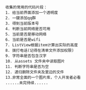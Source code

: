     收集的常用的代码片段：
    1. 给当前界面添加一个透明度
    2. 一键添加qq群
    3. 得到当前版本号
    4. 判断当前网络是否可用
    5. 当前是否是移动网络
    6. 当前是否是wifi
    7. ListView根据item计算出实际的高度
    8. 拨打电话(记得在清单文件添加权限)
    9. 字符串是否包含汉字
    10. 从assets 文件夹中读取图片
    11. 判断字符串是否为空
    12. 递归删除文件夹及里边的文件
    13.非常全面的一个图片库，个人开发者必看
    ......未完待续......
